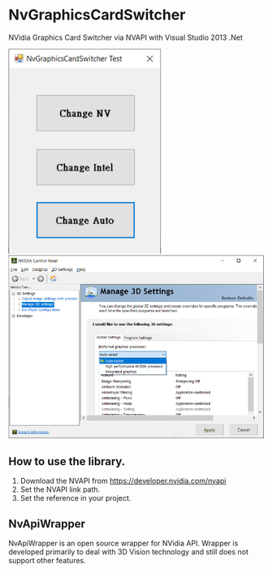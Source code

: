 # NvGraphicsCardSwitcher
NVidia Graphics Card Switcher via NVAPI with Visual Studio 2013 .Net

<img src='./NvGraphicsCardSwitcherTest.png' width=300>
<img src='./NVSettingsPanel.png' width=800>

## How to use the library.
1. Download the NVAPI from https://developer.nvidia.com/nvapi
2. Set the NVAPI link path.
3. Set the reference in your project.

## NvApiWrapper
NvApiWrapper is an open source wrapper for NVidia API.
Wrapper is developed primarily to deal with 3D Vision technology and still does not support other features.
